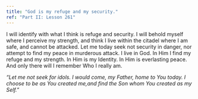 ```yaml
---
title: "God is my refuge and my security."
ref: "Part II: Lesson 261"
---
```


I will identify with what I think is refuge and security. I will behold
myself where I perceive my strength, and think I live within the citadel
where I am safe, and cannot be attacked. Let me today seek not security
in danger, nor attempt to find my peace in murderous attack. I live in
God. In Him I find my refuge and my strength. In Him is my Identity. In
Him is everlasting peace. And only there will I remember Who I really
am.

*“Let me not seek for idols. I would come, my Father, home to You today.
I choose to be as You created me,and find the Son whom You created as my
Self.”*

